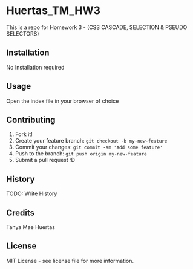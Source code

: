 # Huertas_TM_HW3
This is a repo for Homework 3 - (CSS CASCADE, SELECTION & PSEUDO SELECTORS)

## Installation
No Installation required

## Usage
Open the index file in your browser of choice

## Contributing
1. Fork it!
2. Create your feature branch: `git checkout -b my-new-feature`
3. Commit your changes: `git commit -am 'Add some feature'`
4. Push to the branch: `git push origin my-new-feature`
5. Submit a pull request :D

## History
TODO: Write History

## Credits
Tanya Mae Huertas

## License
MIT License - see license file for more information.

